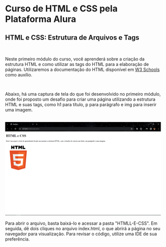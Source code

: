 # Curso de HTML e CSS pela Plataforma Alura
<h2>HTML e CSS: Estrutura de Arquivos e Tags</h2>
<br>
<p>Neste primeiro módulo do curso, você aprenderá sobre a criação da estrutura HTML e como utilizar as tags do HTML para a elaboração de páginas. Utilizaremos a documentação do HTML disponível em
<a href="https://www.w3schools.com/html/html_intro.asp" target="_blank">W3 Schools</a> como auxílio.</p>
<br>
<p>Abaixo, há uma captura de tela do que foi desenvolvido no primeiro módulo, onde foi proposto um desafio para criar uma página utilizando a estrutura HTML e suas tags, como h1 para título, p para parágrafo e img para inserir uma imagem.</p>
<br>
<img src="/Imagens/pHtml.PNG" alt="Print da tela">
<br>
<p>Para abrir o arquivo, basta baixá-lo e acessar a pasta "HTMLL-E-CSS". Em seguida, dê dois cliques no arquivo index.html, o que abrirá a página no seu navegador para visualização. Para revisar o código, utilize uma IDE de sua preferência.</p>